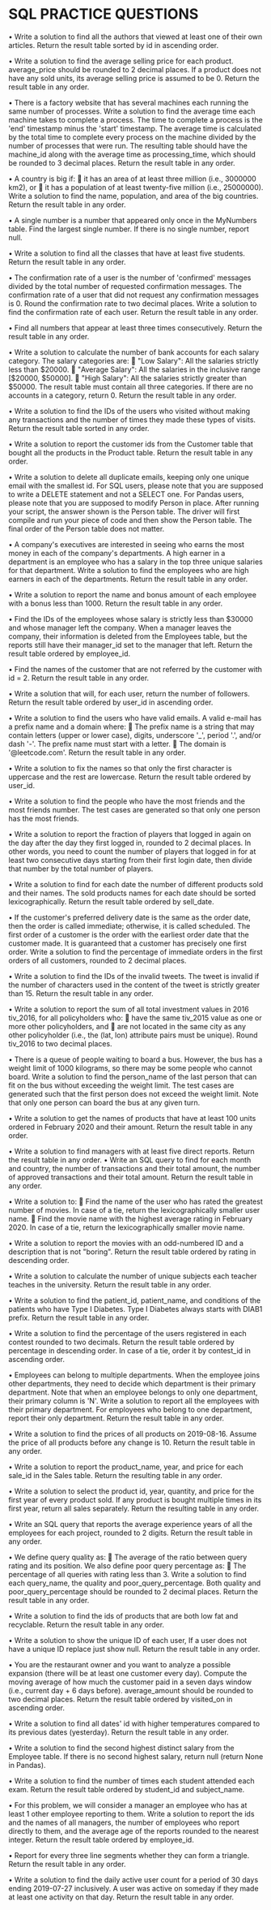 # SQL PRACTICE QUESTIONS

•	Write a solution to find all the authors that viewed at least one of their own articles.
Return the result table sorted by id in ascending order.

•	Write a solution to find the average selling price for each product. average_price should be rounded to 2 decimal places. If a product does not have any sold units, its average selling price is assumed to be 0.
Return the result table in any order.

•	There is a factory website that has several machines each running the same number of processes. Write a solution to find the average time each machine takes to complete a process.
The time to complete a process is the 'end' timestamp minus the 'start' timestamp. The average time is calculated by the total time to complete every process on the machine divided by the number of processes that were run.
The resulting table should have the machine_id along with the average time as processing_time, which should be rounded to 3 decimal places.
Return the result table in any order.

•	A country is big if:
	it has an area of at least three million (i.e., 3000000 km2), or
	it has a population of at least twenty-five million (i.e., 25000000).
Write a solution to find the name, population, and area of the big countries.
Return the result table in any order.

•	A single number is a number that appeared only once in the MyNumbers table.
Find the largest single number. If there is no single number, report null.

•	Write a solution to find all the classes that have at least five students.
Return the result table in any order.

•	The confirmation rate of a user is the number of 'confirmed' messages divided by the total number of requested confirmation messages. The confirmation rate of a user that did not request any confirmation messages is 0. Round the confirmation rate to two decimal places.
Write a solution to find the confirmation rate of each user.
Return the result table in any order.

•	Find all numbers that appear at least three times consecutively.
Return the result table in any order.

•	Write a solution to calculate the number of bank accounts for each salary category. The salary categories are:
	"Low Salary": All the salaries strictly less than $20000.
	"Average Salary": All the salaries in the inclusive range [$20000, $50000].
	"High Salary": All the salaries strictly greater than $50000.
The result table must contain all three categories. If there are no accounts in a category, return 0.
Return the result table in any order.


•	Write a solution to find the IDs of the users who visited without making any transactions and the number of times they made these types of visits.
Return the result table sorted in any order.

•	Write a solution to report the customer ids from the Customer table that bought all the products in the Product table.
Return the result table in any order.

•	Write a solution to delete all duplicate emails, keeping only one unique email with the smallest id.
For SQL users, please note that you are supposed to write a DELETE statement and not a SELECT one.
For Pandas users, please note that you are supposed to modify Person in place.
After running your script, the answer shown is the Person table. The driver will first compile and run your piece of code and then show the Person table. The final order of the Person table does not matter.

•	A company's executives are interested in seeing who earns the most money in each of the company's departments. A high earner in a department is an employee who has a salary in the top three unique salaries for that department.
Write a solution to find the employees who are high earners in each of the departments.
Return the result table in any order.

•	Write a solution to report the name and bonus amount of each employee with a bonus less than 1000.
Return the result table in any order.

•	Find the IDs of the employees whose salary is strictly less than $30000 and whose manager left the company. When a manager leaves the company, their information is deleted from the Employees table, but the reports still have their manager_id set to the manager that left.
Return the result table ordered by employee_id.

•	Find the names of the customer that are not referred by the customer with id = 2.
Return the result table in any order.

•	Write a solution that will, for each user, return the number of followers.
Return the result table ordered by user_id in ascending order.

•	Write a solution to find the users who have valid emails.
A valid e-mail has a prefix name and a domain where:
	The prefix name is a string that may contain letters (upper or lower case), digits, underscore '_', period '.', and/or dash '-'. The prefix name must start with a letter.
	The domain is '@leetcode.com'.
Return the result table in any order.

•	Write a solution to fix the names so that only the first character is uppercase and the rest are lowercase.
Return the result table ordered by user_id.

•	Write a solution to find the people who have the most friends and the most friends number.
The test cases are generated so that only one person has the most friends.

•	Write a solution to report the fraction of players that logged in again on the day after the day they first logged in, rounded to 2 decimal places. In other words, you need to count the number of players that logged in for at least two consecutive days starting from their first login date, then divide that number by the total number of players.

•	Write a solution to find for each date the number of different products sold and their names.
The sold products names for each date should be sorted lexicographically.
Return the result table ordered by sell_date.

•	If the customer's preferred delivery date is the same as the order date, then the order is called immediate; otherwise, it is called scheduled.
The first order of a customer is the order with the earliest order date that the customer made. It is guaranteed that a customer has precisely one first order.
Write a solution to find the percentage of immediate orders in the first orders of all customers, rounded to 2 decimal places.

•	Write a solution to find the IDs of the invalid tweets. The tweet is invalid if the number of characters used in the content of the tweet is strictly greater than 15.
Return the result table in any order.

•	Write a solution to report the sum of all total investment values in 2016 tiv_2016, for all policyholders who:
	have the same tiv_2015 value as one or more other policyholders, and
	are not located in the same city as any other policyholder (i.e., the (lat, lon) attribute pairs must be unique).
Round tiv_2016 to two decimal places.

•	There is a queue of people waiting to board a bus. However, the bus has a weight limit of 1000 kilograms, so there may be some people who cannot board.
Write a solution to find the person_name of the last person that can fit on the bus without exceeding the weight limit. The test cases are generated such that the first person does not exceed the weight limit.
Note that only one person can board the bus at any given turn.

•	Write a solution to get the names of products that have at least 100 units ordered in February 2020 and their amount.
Return the result table in any order.

•	Write a solution to find managers with at least five direct reports.
Return the result table in any order.
•	Write an SQL query to find for each month and country, the number of transactions and their total amount, the number of approved transactions and their total amount.
Return the result table in any order.

•	Write a solution to:
	Find the name of the user who has rated the greatest number of movies. In case of a tie, return the lexicographically smaller user name.
	Find the movie name with the highest average rating in February 2020. In case of a tie, return the lexicographically smaller movie name.

•	Write a solution to report the movies with an odd-numbered ID and a description that is not "boring".
Return the result table ordered by rating in descending order.

•	Write a solution to calculate the number of unique subjects each teacher teaches in the university.
Return the result table in any order.

•	Write a solution to find the patient_id, patient_name, and conditions of the patients who have Type I Diabetes. Type I Diabetes always starts with DIAB1 prefix.
Return the result table in any order.

•	Write a solution to find the percentage of the users registered in each contest rounded to two decimals.
Return the result table ordered by percentage in descending order. In case of a tie, order it by contest_id in ascending order.

•	Employees can belong to multiple departments. When the employee joins other departments, they need to decide which department is their primary department. Note that when an employee belongs to only one department, their primary column is 'N'.
Write a solution to report all the employees with their primary department. For employees who belong to one department, report their only department.
Return the result table in any order.

•	Write a solution to find the prices of all products on 2019-08-16. Assume the price of all products before any change is 10.
Return the result table in any order.

•	Write a solution to report the product_name, year, and price for each sale_id in the Sales table.
Return the resulting table in any order.

•	Write a solution to select the product id, year, quantity, and price for the first year of every product sold. If any product is bought multiple times in its first year, return all sales separately.
Return the resulting table in any order.

•	Write an SQL query that reports the average experience years of all the employees for each project, rounded to 2 digits.
Return the result table in any order.

•	We define query quality as:
	The average of the ratio between query rating and its position.
We also define poor query percentage as:
	The percentage of all queries with rating less than 3.
Write a solution to find each query_name, the quality and poor_query_percentage.
Both quality and poor_query_percentage should be rounded to 2 decimal places.
Return the result table in any order.

•	Write a solution to find the ids of products that are both low fat and recyclable.
Return the result table in any order.

•	Write a solution to show the unique ID of each user, If a user does not have a unique ID replace just show null.
Return the result table in any order.

•	You are the restaurant owner and you want to analyze a possible expansion (there will be at least one customer every day).
Compute the moving average of how much the customer paid in a seven days window (i.e., current day + 6 days before). average_amount should be rounded to two decimal places.
Return the result table ordered by visited_on in ascending order.

•	Write a solution to find all dates' id with higher temperatures compared to its previous dates (yesterday).
Return the result table in any order.

•	Write a solution to find the second highest distinct salary from the Employee table. If there is no second highest salary, return null (return None in Pandas).

•	Write a solution to find the number of times each student attended each exam.
Return the result table ordered by student_id and subject_name.

•	For this problem, we will consider a manager an employee who has at least 1 other employee reporting to them.
Write a solution to report the ids and the names of all managers, the number of employees who report directly to them, and the average age of the reports rounded to the nearest integer.
Return the result table ordered by employee_id.

•	Report for every three line segments whether they can form a triangle.
Return the result table in any order.

•	Write a solution to find the daily active user count for a period of 30 days ending 2019-07-27 inclusively. A user was active on someday if they made at least one activity on that day.
Return the result table in any order.

